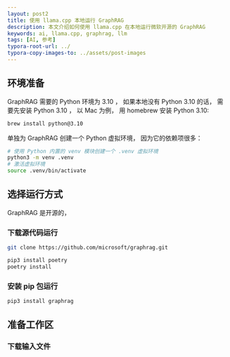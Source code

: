 ```yaml
---
layout: post2
title: 使用 llama.cpp 本地运行 GraphRAG
description: 本文介绍如何使用 llama.cpp 在本地运行微软开源的 GraphRAG
keywords: ai, llama.cpp, graphrag, llm
tags: [AI, 参考]
typora-root-url: ../
typora-copy-images-to: ../assets/post-images
---
```


## 环境准备

GraphRAG 需要的 Python 环境为 3.10 ， 如果本地没有 Python 3.10 的话， 需要先安装 Python 3.10 ， 以 Mac 为例， 用 homebrew 安装 Python 3.10:

```sh
brew install python@3.10
```

单独为 GraphRAG 创建一个 Python 虚拟环境， 因为它的依赖项很多：

```sh
# 使用 Python 内置的 venv 模块创建一个 .venv 虚拟环境
python3 -m venv .venv
# 激活虚拟环境
source .venv/bin/activate
```

## 选择运行方式

GraphRAG 是开源的，

### 下载源代码运行

```sh
git clone https://github.com/microsoft/graphrag.git
```

```sh
pip3 install poetry
poetry install
```

### 安装 pip 包运行

```sh
pip3 install graphrag
```

## 准备工作区

### 下载输入文件

